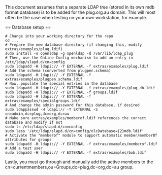 
This document assumes that a separate LDAP tree (stored in its own mdb
format database) is to be added for the plug.org.au domain.  This will
most often be the case when testing on your own workstation, for
example.

== Database setup ==

    # Change into your working directory for the repo
    cd ...
    # Prepare the new database directory (if changing this, modify extras/examples/plug.ldif)
    sudo install -o openldap -g openldap -d /var/lib/ldap_plug
    # Then, use the OnLine Config mechanism to add an entry in /etc/ldap/slapd.d/cn=config
    sudo ldapadd -H ldapi:// -Y EXTERNAL -f extras/examples/plug.ldif
    # Add the schema (converted from plugpen.schema)
    sudo ldapadd -H ldapi:// -Y EXTERNAL -f extras/examples/plugpen.schema.ldif
    # Now, populate the special entries in the database
    sudo ldapadd -H ldapi:// -Y EXTERNAL -f extras/examples/plug_db.ldif
    sudo ldapadd -H ldapi:// -Y EXTERNAL -f groups.ldif
    sudo ldapadd -H ldapi:// -Y EXTERNAL -f extras/examples/specialgroups.ldif
    # And change the admin password for this database, if desired
    sudo ldappasswd -H ldapi:// -Y EXTERNAL -S cn=admin,dc=plug,dc=org,dc=au
    # Make sure extras/examples/memberof.ldif references the correct database and modify if not
    sudo ls /etc/ldap/slapd.d/cn=config
    sudo less '/etc/ldap/slapd.d/cn=config/olcDatabase={2}mdb.ldif'
    # Activate the "memberof" module to support automatic member/memberOf attributes for groups
    sudo ldapadd -H ldapi:// -Y EXTERNAL -f extras/examples/memberof.ldif
    # Add a test user
    sudo ldapadd -H ldapi:// -Y EXTERNAL -f extras/examples/bob.ldif

Lastly, you must go through and manually add the active members to the
cn=currentmembers,ou=Groups,dc=plug,dc=org,dc=au group.
